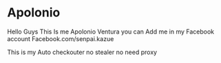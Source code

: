 # Apolonio

Hello Guys This Is me Apolonio Ventura you can Add me in my Facebook account
Facebook.com/senpai.kazue

This is my Auto checkouter no stealer no need proxy
